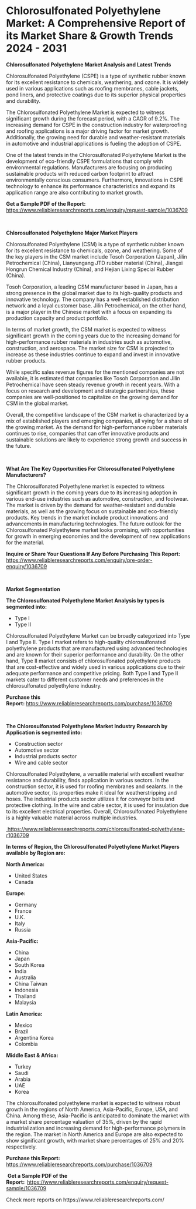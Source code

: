<p><h1>Chlorosulfonated Polyethylene Market: A Comprehensive Report of its Market Share & Growth Trends 2024 - 2031</h1></p><p><strong>Chlorosulfonated Polyethylene Market Analysis and Latest Trends</strong></p>
<p><p>Chlorosulfonated Polyethylene (CSPE) is a type of synthetic rubber known for its excellent resistance to chemicals, weathering, and ozone. It is widely used in various applications such as roofing membranes, cable jackets, pond liners, and protective coatings due to its superior physical properties and durability.</p><p>The Chlorosulfonated Polyethylene Market is expected to witness significant growth during the forecast period, with a CAGR of 9.2%. The increasing demand for CSPE in the construction industry for waterproofing and roofing applications is a major driving factor for market growth. Additionally, the growing need for durable and weather-resistant materials in automotive and industrial applications is fueling the adoption of CSPE.</p><p>One of the latest trends in the Chlorosulfonated Polyethylene Market is the development of eco-friendly CSPE formulations that comply with environmental regulations. Manufacturers are focusing on producing sustainable products with reduced carbon footprint to attract environmentally conscious consumers. Furthermore, innovations in CSPE technology to enhance its performance characteristics and expand its application range are also contributing to market growth.</p></p>
<p><strong>Get a Sample PDF of the Report:&nbsp;</strong> <a href="https://www.reliableresearchreports.com/enquiry/request-sample/1036709">https://www.reliableresearchreports.com/enquiry/request-sample/1036709</a></p>
<p>&nbsp;</p>
<p><strong>Chlorosulfonated Polyethylene Major Market Players</strong></p>
<p><p>Chlorosulfonated Polyethylene (CSM) is a type of synthetic rubber known for its excellent resistance to chemicals, ozone, and weathering. Some of the key players in the CSM market include Tosoh Corporation (Japan), Jilin Petrochemical (China), Lianyungang JTD rubber material (China), Jiangxi Hongrun Chemical Industry (China), and Hejian Lixing Special Rubber (China).</p><p>Tosoh Corporation, a leading CSM manufacturer based in Japan, has a strong presence in the global market due to its high-quality products and innovative technology. The company has a well-established distribution network and a loyal customer base. Jilin Petrochemical, on the other hand, is a major player in the Chinese market with a focus on expanding its production capacity and product portfolio.</p><p>In terms of market growth, the CSM market is expected to witness significant growth in the coming years due to the increasing demand for high-performance rubber materials in industries such as automotive, construction, and aerospace. The market size for CSM is projected to increase as these industries continue to expand and invest in innovative rubber products.</p><p>While specific sales revenue figures for the mentioned companies are not available, it is estimated that companies like Tosoh Corporation and Jilin Petrochemical have seen steady revenue growth in recent years. With a focus on research and development and strategic partnerships, these companies are well-positioned to capitalize on the growing demand for CSM in the global market.</p><p>Overall, the competitive landscape of the CSM market is characterized by a mix of established players and emerging companies, all vying for a share of the growing market. As the demand for high-performance rubber materials continues to rise, companies that can offer innovative products and sustainable solutions are likely to experience strong growth and success in the future.</p></p>
<p>&nbsp;</p>
<p><strong>What Are The Key Opportunities For Chlorosulfonated Polyethylene Manufacturers?</strong></p>
<p><p>The Chlorosulfonated Polyethylene market is expected to witness significant growth in the coming years due to its increasing adoption in various end-use industries such as automotive, construction, and footwear. The market is driven by the demand for weather-resistant and durable materials, as well as the growing focus on sustainable and eco-friendly products. Key trends in the market include product innovations and advancements in manufacturing technologies. The future outlook for the Chlorosulfonated Polyethylene market looks promising, with opportunities for growth in emerging economies and the development of new applications for the material.</p></p>
<p><strong>Inquire or Share Your Questions If Any Before Purchasing This Report:</strong> <a href="https://www.reliableresearchreports.com/enquiry/pre-order-enquiry/1036709">https://www.reliableresearchreports.com/enquiry/pre-order-enquiry/1036709</a></p>
<p>&nbsp;</p>
<p><strong>Market Segmentation</strong></p>
<p><strong>The Chlorosulfonated Polyethylene Market Analysis by types is segmented into:</strong></p>
<p><ul><li>Type I</li><li>Type II</li></ul></p>
<p><p>Chlorosulfonated Polyethylene Market can be broadly categorized into Type I and Type II. Type I market refers to high-quality chlorosulfonated polyethylene products that are manufactured using advanced technologies and are known for their superior performance and durability. On the other hand, Type II market consists of chlorosulfonated polyethylene products that are cost-effective and widely used in various applications due to their adequate performance and competitive pricing. Both Type I and Type II markets cater to different customer needs and preferences in the chlorosulfonated polyethylene industry.</p></p>
<p><strong>Purchase this Report:&nbsp;</strong><a href="https://www.reliableresearchreports.com/purchase/1036709">https://www.reliableresearchreports.com/purchase/1036709</a></p>
<p>&nbsp;</p>
<p><strong>The Chlorosulfonated Polyethylene Market Industry Research by Application is segmented into:</strong></p>
<p><ul><li>Construction sector</li><li>Automotive sector</li><li>Industrial products sector</li><li>Wire and cable sector</li></ul></p>
<p><p>Chlorosulfonated Polyethylene, a versatile material with excellent weather resistance and durability, finds application in various sectors. In the construction sector, it is used for roofing membranes and sealants. In the automotive sector, its properties make it ideal for weatherstripping and hoses. The industrial products sector utilizes it for conveyor belts and protective clothing. In the wire and cable sector, it is used for insulation due to its excellent electrical properties. Overall, Chlorosulfonated Polyethylene is a highly valuable material across multiple industries.</p></p>
<p><a href="https://www.reliableresearchreports.com/chlorosulfonated-polyethylene-r1036709">&nbsp;https://www.reliableresearchreports.com/chlorosulfonated-polyethylene-r1036709</a></p>
<p><strong>In terms of Region, the Chlorosulfonated Polyethylene Market Players available by Region are:</strong></p>
<p>
    <p> <strong> North America: </strong>
        <ul>
            <li>United States</li>
            <li>Canada</li>
        </ul>
        </p> 
    <p> <strong> Europe: </strong>
        <ul>
            <li>Germany</li>
            <li>France</li>
            <li>U.K.</li>
            <li>Italy</li>
            <li>Russia</li>
        </ul>
        </p> 
    <p> <strong> Asia-Pacific: </strong>
        <ul>
            <li>China</li>
            <li>Japan</li>
            <li>South Korea</li>
            <li>India</li>
            <li>Australia</li>
            <li>China Taiwan</li>
            <li>Indonesia</li>
            <li>Thailand</li>
            <li>Malaysia</li>
        </ul>
        </p> 
    <p> <strong> Latin America: </strong>
        <ul>
            <li>Mexico</li>
            <li>Brazil</li>
            <li>Argentina Korea</li>
            <li>Colombia</li>
        </ul>
        </p> 
    <p> <strong> Middle East & Africa: </strong>
        <ul>
            <li>Turkey</li>
            <li>Saudi</li>
            <li>Arabia</li>
            <li>UAE</li>
            <li>Korea</li>
        </ul>
    </p>
    </p>
<p><p>The chlorosulfonated polyethylene market is expected to witness robust growth in the regions of North America, Asia-Pacific, Europe, USA, and China. Among these, Asia-Pacific is anticipated to dominate the market with a market share percentage valuation of 35%, driven by the rapid industrialization and increasing demand for high-performance polymers in the region. The market in North America and Europe are also expected to show significant growth, with market share percentages of 25% and 20% respectively.</p></p>
<p><strong>Purchase this Report: </strong><a href="https://www.reliableresearchreports.com/purchase/1036709">https://www.reliableresearchreports.com/purchase/1036709</a></p>
<p>&nbsp;<strong>Get a Sample PDF of the Report:&nbsp;&nbsp;</strong><a href="https://www.reliableresearchreports.com/enquiry/request-sample/1036709">https://www.reliableresearchreports.com/enquiry/request-sample/1036709</a></p>
<p><strong></strong></p>
<p>Check more reports on https://www.reliableresearchreports.com/</p>